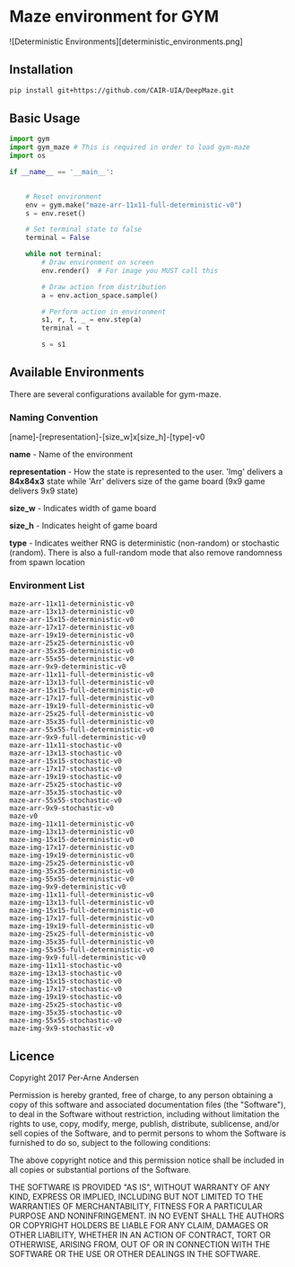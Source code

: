 # Maze environment for GYM
![Deterministic Environments][deterministic_environments.png]

## Installation
```bash
pip install git+https://github.com/CAIR-UIA/DeepMaze.git
```

## Basic Usage
```python
import gym
import gym_maze # This is required in order to load gym-maze
import os

if __name__ == '__main__':
    

    # Reset environment
    env = gym.make("maze-arr-11x11-full-deterministic-v0")
    s = env.reset()

    # Set terminal state to false
    terminal = False

    while not terminal:
        # Draw environment on screen
        env.render()  # For image you MUST call this

        # Draw action from distribution
        a = env.action_space.sample()

        # Perform action in environment
        s1, r, t, _ = env.step(a)
        terminal = t

        s = s1
```

## Available Environments
There are several configurations available for gym-maze.

### Naming Convention
[name]-[representation]-[size_w]x[size_h]-[type]-v0

**name** - Name of the environment

**representation** - How the state is represented to the user. 'Img' delivers a **84x84x3** state while 'Arr' delivers size of the game board (9x9 game delivers  9x9 state)

**size_w** - Indicates width of game board

**size_h** - Indicates height of game board

**type** - Indicates weither RNG is deterministic (non-random) or stochastic (random). There is also a full-random mode that also remove randomness from spawn location


### Environment List
```
maze-arr-11x11-deterministic-v0
maze-arr-13x13-deterministic-v0
maze-arr-15x15-deterministic-v0
maze-arr-17x17-deterministic-v0
maze-arr-19x19-deterministic-v0
maze-arr-25x25-deterministic-v0
maze-arr-35x35-deterministic-v0
maze-arr-55x55-deterministic-v0
maze-arr-9x9-deterministic-v0
maze-arr-11x11-full-deterministic-v0
maze-arr-13x13-full-deterministic-v0
maze-arr-15x15-full-deterministic-v0
maze-arr-17x17-full-deterministic-v0
maze-arr-19x19-full-deterministic-v0
maze-arr-25x25-full-deterministic-v0
maze-arr-35x35-full-deterministic-v0
maze-arr-55x55-full-deterministic-v0
maze-arr-9x9-full-deterministic-v0
maze-arr-11x11-stochastic-v0
maze-arr-13x13-stochastic-v0
maze-arr-15x15-stochastic-v0
maze-arr-17x17-stochastic-v0
maze-arr-19x19-stochastic-v0
maze-arr-25x25-stochastic-v0
maze-arr-35x35-stochastic-v0
maze-arr-55x55-stochastic-v0
maze-arr-9x9-stochastic-v0
maze-v0
maze-img-11x11-deterministic-v0
maze-img-13x13-deterministic-v0
maze-img-15x15-deterministic-v0
maze-img-17x17-deterministic-v0
maze-img-19x19-deterministic-v0
maze-img-25x25-deterministic-v0
maze-img-35x35-deterministic-v0
maze-img-55x55-deterministic-v0
maze-img-9x9-deterministic-v0
maze-img-11x11-full-deterministic-v0
maze-img-13x13-full-deterministic-v0
maze-img-15x15-full-deterministic-v0
maze-img-17x17-full-deterministic-v0
maze-img-19x19-full-deterministic-v0
maze-img-25x25-full-deterministic-v0
maze-img-35x35-full-deterministic-v0
maze-img-55x55-full-deterministic-v0
maze-img-9x9-full-deterministic-v0
maze-img-11x11-stochastic-v0
maze-img-13x13-stochastic-v0
maze-img-15x15-stochastic-v0
maze-img-17x17-stochastic-v0
maze-img-19x19-stochastic-v0
maze-img-25x25-stochastic-v0
maze-img-35x35-stochastic-v0
maze-img-55x55-stochastic-v0
maze-img-9x9-stochastic-v0
```

## Licence
Copyright 2017 Per-Arne Andersen

Permission is hereby granted, free of charge, to any person obtaining a copy of this software and associated documentation files (the "Software"), to deal in the Software without restriction, including without limitation the rights to use, copy, modify, merge, publish, distribute, sublicense, and/or sell copies of the Software, and to permit persons to whom the Software is furnished to do so, subject to the following conditions:

The above copyright notice and this permission notice shall be included in all copies or substantial portions of the Software.

THE SOFTWARE IS PROVIDED "AS IS", WITHOUT WARRANTY OF ANY KIND, EXPRESS OR IMPLIED, INCLUDING BUT NOT LIMITED TO THE WARRANTIES OF MERCHANTABILITY, FITNESS FOR A PARTICULAR PURPOSE AND NONINFRINGEMENT. IN NO EVENT SHALL THE AUTHORS OR COPYRIGHT HOLDERS BE LIABLE FOR ANY CLAIM, DAMAGES OR OTHER LIABILITY, WHETHER IN AN ACTION OF CONTRACT, TORT OR OTHERWISE, ARISING FROM, OUT OF OR IN CONNECTION WITH THE SOFTWARE OR THE USE OR OTHER DEALINGS IN THE SOFTWARE.